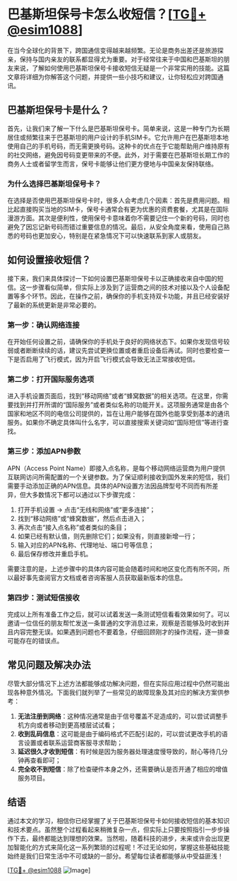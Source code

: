 # 巴基斯坦保号卡怎么收短信？[[TG💪+ @esim1088](https://t.me/s/esim1088)]

在当今全球化的背景下，跨国通信变得越来越频繁。无论是商务出差还是旅游探亲，保持与国内亲友的联系都显得尤为重要。对于经常往来于中国和巴基斯坦的朋友来说，了解如何使用巴基斯坦保号卡接收短信无疑是一个非常实用的技能。这篇文章将详细为你解答这个问题，并提供一些小技巧和建议，让你轻松应对跨国通讯。

## 巴基斯坦保号卡是什么？

首先，让我们来了解一下什么是巴基斯坦保号卡。简单来说，这是一种专门为长期居住或频繁往来于巴基斯坦的用户设计的手机SIM卡。它允许用户在巴基斯坦本地使用自己的手机号码，而无需更换号码。这种卡的优点在于它能帮助用户维持原有的社交网络，避免因号码变更带来的不便。此外，对于需要在巴基斯坦长期工作的商务人士或者留学生而言，保号卡能够让他们更方便地与中国亲友保持联络。

### 为什么选择巴基斯坦保号卡？

在选择是否使用巴基斯坦保号卡时，很多人会考虑几个因素：首先是费用问题。相比起直接购买当地的SIM卡，保号卡通常会有更为优惠的资费套餐，尤其是在国际漫游方面。其次是便利性，使用保号卡意味着你不需要记住一个新的号码，同时也避免了因忘记新号码而错过重要信息的情况。最后，从安全角度来看，使用自己熟悉的号码也更加安心，特别是在紧急情况下可以快速联系到家人或朋友。

## 如何设置接收短信？

接下来，我们来具体探讨一下如何设置巴基斯坦保号卡以正确接收来自中国的短信。这一步骤看似简单，但实际上涉及到了运营商之间的技术对接以及个人设备配置等多个环节。因此，在操作之前，确保你的手机支持双卡功能，并且已经安装好了最新的系统更新是非常必要的。

### 第一步：确认网络连接

在开始任何设置之前，请确保你的手机处于良好的网络状态下。如果你发现信号较弱或者断断续续的话，建议先尝试更换位置或者重启设备后再试。同时也要检查一下是否启用了飞行模式，因为开启飞行模式会导致无法正常接收短信。

### 第二步：打开国际服务选项

进入手机设置页面后，找到“移动网络”或者“蜂窝数据”的相关选项。在这里，你需要找到并打开所谓的“国际服务”或者类似名称的功能开关。这项服务通常是由各个国家和地区不同的电信公司提供的，旨在让用户能够在国外也能享受到基本的通讯服务。如果你不确定具体叫什么名字，可以直接搜索关键词如“国际短信”等进行查找。

### 第三步：添加APN参数

APN（Access Point Name）即接入点名称，是每个移动网络运营商为用户提供互联网访问所需配置的一个关键参数。为了保证顺利接收到国外发来的短信，我们需要手动添加正确的APN信息。具体的APN设置方法因品牌型号不同而有所差异，但大多数情况下都可以通过以下步骤完成：

1. 打开手机设置 -> 点击“无线和网络”或“更多连接”；
2. 找到“移动网络”或“蜂窝数据”，然后点击进入；
3. 再次点击“接入点名称”或者类似的条目；
4. 如果已经有默认值，则先删除它们；如果没有，则直接新增一行；
5. 输入对应的APN名称、代理地址、端口号等信息；
6. 最后保存修改并重启手机。

需要注意的是，上述步骤中的具体内容可能会随着时间和地区变化而有所不同，所以最好事先查阅官方文档或者咨询客服人员获取最新版本的信息。

### 第四步：测试短信接收

完成以上所有准备工作之后，就可以试着发送一条测试短信看看效果如何了。可以邀请一位信任的朋友帮忙发送一条普通的文字消息过来，观察是否能够及时收到并且内容完整无误。如果遇到问题也不要着急，仔细回顾刚才的操作流程，逐一排查可能存在的错误点。

## 常见问题及解决办法

尽管大部分情况下上述方法都能够成功解决问题，但在实际应用过程中仍然可能出现各种意外情况。下面我们就列举了一些常见的故障现象及其对应的解决方案供参考：

1. **无法注册到网络**：这种情况通常是由于信号覆盖不足造成的，可以尝试调整手机方向或者移动到更高楼层试试看；
2. **收到乱码信息**：这可能是由于编码格式不匹配引起的，可以尝试更改手机的语言设置或者联系运营商客服寻求帮助；
3. **延迟很久才收到短信**：有时候是因为服务器处理速度慢导致的，耐心等待几分钟再查看即可；
4. **完全收不到短信**：除了检查硬件本身之外，还需要确认是否开通了相应的增值服务项目。

## 结语

通过本文的学习，相信你已经掌握了关于巴基斯坦保号卡如何接收短信的基本知识和技术要点。虽然整个过程看起来稍微复杂一点，但实际上只要按照指引一步步操作下去，最终都能达到理想的效果。当然啦，随着科技的进步，未来或许会出现更加智能化的方式来简化这一系列繁琐的过程呢！不过无论如何，掌握这些基础技能始终是我们日常生活中不可或缺的一部分。希望每位读者都能够从中受益匪浅！

[[TG💪+ @esim1088](https://t.me/s/esim1088) ![Image](https://i.postimg.cc/4NQfJmqS/Snipaste-2025-05-13-00-14-12.png)]